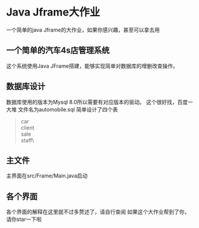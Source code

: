 # Java Jframe大作业
一个简单的java Jframe的大作业，如果你感兴趣，甚至可以拿去用
## 一个简单的汽车4s店管理系统
这个系统使用Java JFrame搭建，能够实现简单对数据库的增删改查操作。
## 数据库设计
数据库使用的版本为Mysql 8.0所以需要有对应版本的驱动。
这个很好找，百度一大堆
文件名为automobile.sql
简单设计了四个表
>car\
>client\
>sale\
>staff\
## 主文件
主界面在src/Frame/Main.java启动
## 各个界面
各个界面的解释在这里就不过多赘述了，请自行查阅
如果这个大作业帮到了你，请你star一下啦
